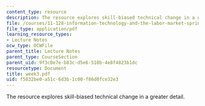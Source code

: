 ```yaml
---
content_type: resource
description: The resource explores skill-biased technical change in a greater detail.
file: /courses/11-128-information-technology-and-the-labor-market-spring-2005/f5832be0a51c6d3b1c00f86d0fce32e3_week3.pdf
file_type: application/pdf
learning_resource_types:
- Lecture Notes
ocw_type: OCWFile
parent_title: Lecture Notes
parent_type: CourseSection
parent_uid: 9f3c0e7e-b83c-d5e6-510b-4e8f4823b1dc
resourcetype: Document
title: week3.pdf
uid: f5832be0-a51c-6d3b-1c00-f86d0fce32e3
---
```

The resource explores skill-biased technical change in a greater detail.


